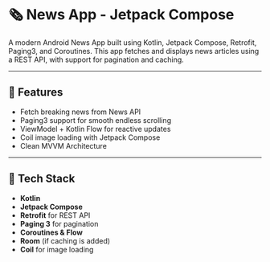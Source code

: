 # 🗞️ News App - Jetpack Compose

A modern Android News App built using Kotlin, Jetpack Compose, Retrofit, Paging3, and Coroutines. This app fetches and displays news articles using a REST API, with support for pagination and caching.

---

## 📱 Features

- Fetch breaking news from News API
- Paging3 support for smooth endless scrolling
- ViewModel + Kotlin Flow for reactive updates
- Coil image loading with Jetpack Compose
- Clean MVVM Architecture

---

## 🔧 Tech Stack

- **Kotlin**
- **Jetpack Compose**
- **Retrofit** for REST API
- **Paging 3** for pagination
- **Coroutines & Flow**
- **Room** (if caching is added)
- **Coil** for image loading
